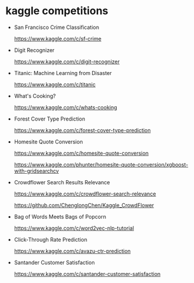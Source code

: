 # kaggle competitions
- San Francisco Crime Classification

  https://www.kaggle.com/c/sf-crime
- Digit Recognizer

  https://www.kaggle.com/c/digit-recognizer
- Titanic: Machine Learning from Disaster

  https://www.kaggle.com/c/titanic
- What's Cooking?

  https://www.kaggle.com/c/whats-cooking
- Forest Cover Type Prediction

  https://www.kaggle.com/c/forest-cover-type-prediction
- Homesite Quote Conversion

  https://www.kaggle.com/c/homesite-quote-conversion

  https://www.kaggle.com/phunter/homesite-quote-conversion/xgboost-with-gridsearchcv
- Crowdflower Search Results Relevance

  https://www.kaggle.com/c/crowdflower-search-relevance

  https://github.com/ChenglongChen/Kaggle_CrowdFlower
- Bag of Words Meets Bags of Popcorn

  https://www.kaggle.com/c/word2vec-nlp-tutorial

- Click-Through Rate Prediction

  https://www.kaggle.com/c/avazu-ctr-prediction
  
- Santander Customer Satisfaction

  https://www.kaggle.com/c/santander-customer-satisfaction
